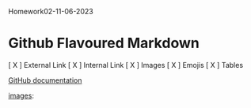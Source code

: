 Homework02-11-06-2023

# Github Flavoured Markdown

[ X ] External Link
[ X ] Internal Link
[ X ] Images
[ X ] Emojis
[ X ] Tables

[GitHub documentation](https://help.github.com/en)

[images](/images/):


